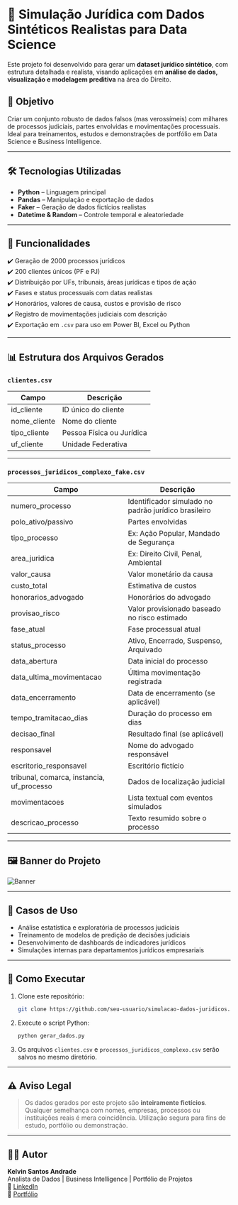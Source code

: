 
# 🧠 Simulação Jurídica com Dados Sintéticos Realistas para Data Science

Este projeto foi desenvolvido para gerar um **dataset jurídico sintético**, com estrutura detalhada e realista, visando aplicações em **análise de dados, visualização e modelagem preditiva** na área do Direito.

## 📌 Objetivo

Criar um conjunto robusto de dados falsos (mas verossímeis) com milhares de processos judiciais, partes envolvidas e movimentações processuais. Ideal para treinamentos, estudos e demonstrações de portfólio em Data Science e Business Intelligence.

---

## 🛠️ Tecnologias Utilizadas

- **Python** – Linguagem principal
- **Pandas** – Manipulação e exportação de dados
- **Faker** – Geração de dados fictícios realistas
- **Datetime & Random** – Controle temporal e aleatoriedade

---

## 🧰 Funcionalidades

✔️ Geração de 2000 processos jurídicos  
✔️ 200 clientes únicos (PF e PJ)  
✔️ Distribuição por UFs, tribunais, áreas jurídicas e tipos de ação  
✔️ Fases e status processuais com datas realistas  
✔️ Honorários, valores de causa, custos e provisão de risco  
✔️ Registro de movimentações judiciais com descrição  
✔️ Exportação em `.csv` para uso em Power BI, Excel ou Python

---

## 📊 Estrutura dos Arquivos Gerados

### `clientes.csv`

| Campo         | Descrição                         |
|---------------|-----------------------------------|
| id_cliente    | ID único do cliente               |
| nome_cliente  | Nome do cliente                   |
| tipo_cliente  | Pessoa Física ou Jurídica         |
| uf_cliente    | Unidade Federativa                |

---

### `processos_juridicos_complexo_fake.csv`

| Campo                     | Descrição                                           |
|--------------------------|-----------------------------------------------------|
| numero_processo          | Identificador simulado no padrão jurídico brasileiro |
| polo_ativo/passivo       | Partes envolvidas                                   |
| tipo_processo            | Ex: Ação Popular, Mandado de Segurança              |
| area_juridica            | Ex: Direito Civil, Penal, Ambiental                 |
| valor_causa              | Valor monetário da causa                           |
| custo_total              | Estimativa de custos                               |
| honorarios_advogado      | Honorários do advogado                             |
| provisao_risco           | Valor provisionado baseado no risco estimado       |
| fase_atual               | Fase processual atual                              |
| status_processo          | Ativo, Encerrado, Suspenso, Arquivado              |
| data_abertura            | Data inicial do processo                           |
| data_ultima_movimentacao | Última movimentação registrada                      |
| data_encerramento        | Data de encerramento (se aplicável)                |
| tempo_tramitacao_dias    | Duração do processo em dias                        |
| decisao_final            | Resultado final (se aplicável)                     |
| responsavel              | Nome do advogado responsável                       |
| escritorio_responsavel   | Escritório fictício                                 |
| tribunal, comarca, instancia, uf_processo | Dados de localização judicial     |
| movimentacoes            | Lista textual com eventos simulados                |
| descricao_processo       | Texto resumido sobre o processo                    |

---

## 🖼️ Banner do Projeto

![Banner](./A_digital_graphic_design_banner_titled_"Simulação_.png)

---

## 🎯 Casos de Uso

- Análise estatística e exploratória de processos judiciais
- Treinamento de modelos de predição de decisões judiciais
- Desenvolvimento de dashboards de indicadores jurídicos
- Simulações internas para departamentos jurídicos empresariais

---

## 🧪 Como Executar

1. Clone este repositório:
   ```bash
   git clone https://github.com/seu-usuario/simulacao-dados-juridicos.git
   ```

2. Execute o script Python:
   ```bash
   python gerar_dados.py
   ```

3. Os arquivos `clientes.csv` e `processos_juridicos_complexo.csv` serão salvos no mesmo diretório.

---

## ⚠️ Aviso Legal

> Os dados gerados por este projeto são **inteiramente fictícios**. Qualquer semelhança com nomes, empresas, processos ou instituições reais é mera coincidência. Utilização segura para fins de estudo, portfólio ou demonstração.

---

## 👨‍💼 Autor

**Kelvin Santos Andrade**  
Analista de Dados | Business Intelligence | Portfólio de Projetos  
🔗 [LinkedIn](https://www.linkedin.com/in/kelvinandradeworks/)  
🔗 [Portfólio](https://ksaworks.github.io/portfolio_projetos/)
